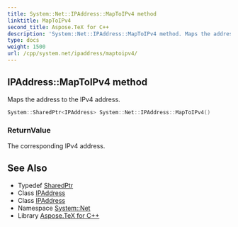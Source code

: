 ```yaml
---
title: System::Net::IPAddress::MapToIPv4 method
linktitle: MapToIPv4
second_title: Aspose.TeX for C++
description: 'System::Net::IPAddress::MapToIPv4 method. Maps the address to the IPv4 address in C++.'
type: docs
weight: 1500
url: /cpp/system.net/ipaddress/maptoipv4/
---
```

## IPAddress::MapToIPv4 method


Maps the address to the IPv4 address.

```cpp
System::SharedPtr<IPAddress> System::Net::IPAddress::MapToIPv4()
```


### ReturnValue

The corresponding IPv4 address.

## See Also

* Typedef [SharedPtr](../../../system/sharedptr/)
* Class [IPAddress](../)
* Class [IPAddress](../)
* Namespace [System::Net](../../)
* Library [Aspose.TeX for C++](../../../)
